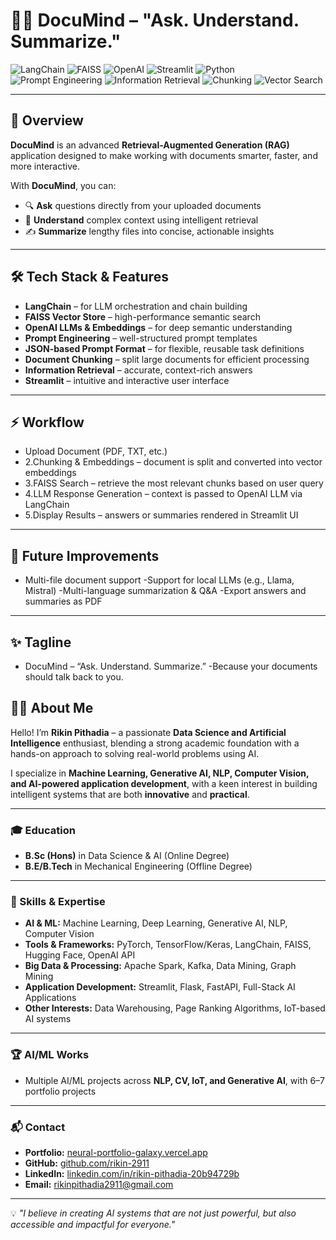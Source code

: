 # 📄🤖 DocuMind – "Ask. Understand. Summarize."

![LangChain](https://img.shields.io/badge/LangChain-%2300BFFF.svg?style=for-the-badge&logo=chainlink&logoColor=white)
![FAISS](https://img.shields.io/badge/FAISS-009688.svg?style=for-the-badge&logo=vector&logoColor=white)
![OpenAI](https://img.shields.io/badge/OpenAI-%2300A67E.svg?style=for-the-badge&logo=openai&logoColor=white)
![Streamlit](https://img.shields.io/badge/Streamlit-FF4B4B?style=for-the-badge&logo=streamlit&logoColor=white)
![Python](https://img.shields.io/badge/Python-3776AB.svg?style=for-the-badge&logo=python&logoColor=white)
![Prompt Engineering](https://img.shields.io/badge/Prompt%20Engineering-8A2BE2.svg?style=for-the-badge&logo=json&logoColor=white)
![Information Retrieval](https://img.shields.io/badge/Information%20Retrieval-4682B4.svg?style=for-the-badge)
![Chunking](https://img.shields.io/badge/Chunking-FF8C00.svg?style=for-the-badge)
![Vector Search](https://img.shields.io/badge/Vector%20Search-6A5ACD.svg?style=for-the-badge)

---

## 🚀 Overview
**DocuMind** is an advanced **Retrieval-Augmented Generation (RAG)** application designed to make working with documents smarter, faster, and more interactive.

With **DocuMind**, you can:
- 🔍 **Ask** questions directly from your uploaded documents
- 🧠 **Understand** complex context using intelligent retrieval
- ✍ **Summarize** lengthy files into concise, actionable insights

---

## 🛠️ Tech Stack & Features
- **LangChain** – for LLM orchestration and chain building
- **FAISS Vector Store** – high-performance semantic search
- **OpenAI LLMs & Embeddings** – for deep semantic understanding
- **Prompt Engineering** – well-structured prompt templates
- **JSON-based Prompt Format** – for flexible, reusable task definitions
- **Document Chunking** – split large documents for efficient processing
- **Information Retrieval** – accurate, context-rich answers
- **Streamlit** – intuitive and interactive user interface

---


## ⚡ Workflow
- Upload Document (PDF, TXT, etc.)
- 2.Chunking & Embeddings – document is split and converted into vector embeddings
- 3.FAISS Search – retrieve the most relevant chunks based on user query
- 4.LLM Response Generation – context is passed to OpenAI LLM via LangChain
- 5.Display Results – answers or summaries rendered in Streamlit UI

---

## 🌟 Future Improvements
- Multi-file document support
-Support for local LLMs (e.g., Llama, Mistral)
-Multi-language summarization & Q&A
-Export answers and summaries as PDF

---

## ✨ Tagline
- DocuMind – “Ask. Understand. Summarize.”
-Because your documents should talk back to you.

## 👨‍💻 About Me

Hello! I’m **Rikin Pithadia** – a passionate **Data Science and Artificial Intelligence** enthusiast, blending a strong academic foundation with a hands-on approach to solving real-world problems using AI.

I specialize in **Machine Learning, Generative AI, NLP, Computer Vision, and AI-powered application development**, with a keen interest in building intelligent systems that are both **innovative** and **practical**.

---

### 🎓 Education
- **B.Sc (Hons)** in Data Science & AI (Online Degree)  
- **B.E/B.Tech** in Mechanical Engineering (Offline Degree)  

---

### 💼 Skills & Expertise
- **AI & ML:** Machine Learning, Deep Learning, Generative AI, NLP, Computer Vision  
- **Tools & Frameworks:** PyTorch, TensorFlow/Keras, LangChain, FAISS, Hugging Face, OpenAI API  
- **Big Data & Processing:** Apache Spark, Kafka, Data Mining, Graph Mining  
- **Application Development:** Streamlit, Flask, FastAPI, Full-Stack AI Applications  
- **Other Interests:** Data Warehousing, Page Ranking Algorithms, IoT-based AI systems

---

### 🏆 AI/ML Works
- Multiple AI/ML projects across **NLP, CV, IoT, and Generative AI**, with 6–7 portfolio projects

---

### 📬 Contact
- **Portfolio:** [neural-portfolio-galaxy.vercel.app](https://neural-portfolio-galaxy.vercel.app/)  
- **GitHub:** [github.com/rikin-2911](https://github.com/rikin-2911)  
- **LinkedIn:** [linkedin.com/in/rikin-pithadia-20b94729b](http://www.linkedin.com/in/rikin-pithadia-20b94729b)  
- **Email:** rikinpithadia2911@gmail.com  

---

💡 *"I believe in creating AI systems that are not just powerful, but also accessible and impactful for everyone."*

